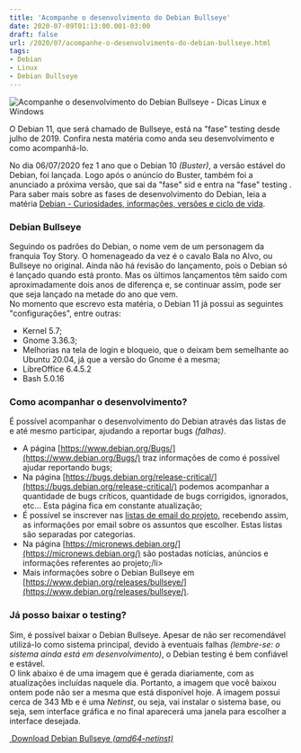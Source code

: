 ```yaml
---
title: 'Acompanhe o desenvolvimento do Debian Bullseye'
date: 2020-07-09T01:13:00.001-03:00
draft: false
url: /2020/07/acompanhe-o-desenvolvimento-do-debian-bullseye.html
tags: 
- Debian
- Linux
- Debian Bullseye
---
```


![Acompanhe o desenvolvimento do Debian Bullseye - Dicas Linux e Windows](https://2.bp.blogspot.com/-TlxyvHyhXaU/X0g3yaEIEgI/AAAAAAAAP2U/PTTocMzjgPksMTbYdxsDku9Umx6xCEYHACNcBGAsYHQ/s1600/DebianBullseye.png "Acompanhe o desenvolvimento do Debian Bullseye - Dicas Linux e Windows")

O Debian 11, que será chamado de Bullseye, está na "fase" testing desde julho de 2019. Confira nesta matéria como anda seu desenvolvimento e como acompanhá-lo.

  
  
  
  
  
  

No dia 06/07/2020 fez 1 ano que o Debian 10 _(Buster)_, a versão estável do Debian, foi lançada. Logo após o anúncio do Buster, também foi a anunciado a próxima versão, que sai da "fase" sid e entra na "fase" testing . Para saber mais sobre as fases de desenvolvimento do Debian, leia a matéria [Debian - Curiosidades, informações, versões e ciclo de vida](https://info.wsouza.com.br/2019/07/debian-curiosidades-informacoes-suas-versoes-e-ciclo-de-vida.html).  
  

### Debian Bullseye

  
Seguindo os padrões do Debian, o nome vem de um personagem da franquia Toy Story. O homenageado da vez é o cavalo Bala no Alvo, ou Bullseye no original. Ainda não há ŕevisão do lançamento, pois o Debian só é lançado quando está pronto. Mas os últimos lançamentos têm saído com aproximadamente dois anos de diferença e, se continuar assim, pode ser que seja lançado na metade do ano que vem.  
No momento que escrevo esta matéria, o Debian 11 já possui as seguintes "configurações", entre outras:  

*   Kernel 5.7;
*   Gnome 3.36.3;
*   Melhorias na tela de login e bloqueio, que o deixam bem semelhante ao Ubuntu 20.04, já que a versão do Gnome é a mesma;
*   LibreOffice 6.4.5.2
*   Bash 5.0.16

  

### Como acompanhar o desenvolvimento?

  
É possível acompanhar o desenvolvimento do Debian através das listas de e até mesmo participar, ajudando a reportar bugs _(falhas)_.  

*   A página [https://www.debian.org/Bugs/](https://www.debian.org/Bugs/) traz informações de como é possível ajudar reportando bugs;
*   Na página [https://bugs.debian.org/release-critical/](https://bugs.debian.org/release-critical/) podemos acompanhar a quantidade de bugs críticos, quantidade de bugs corrigidos, ignorados, etc... Esta página fica em constante atualização;
*   É possível se inscrever nas [listas de email do projeto](https://www.debian.org/MailingLists/subscribe.pt.html), recebendo assim, as informações por email sobre os assuntos que escolher. Estas listas são separadas por categorias.
*   Na página [https://micronews.debian.org/](https://micronews.debian.org/) são postadas notícias, anúncios e informações referentes ao projeto;/li>
*   Mais informações sobre o Debian Bullseye em [https://www.debian.org/releases/bullseye/](https://www.debian.org/releases/bullseye/).

  

### Já posso baixar o testing?

  
Sim, é possível baixar o Debian Bullseye. Apesar de não ser recomendável utilizá-lo como sistema principal, devido à eventuais falhas _(lembre-se: o sistema ainda está em desenvolvimento)_, o Debian testing é bem confiável e estável.  
O link abaixo é de uma imagem que é gerada diariamente, com as atualizações incluídas naquele dia. Portanto, a imagem que você baixou ontem pode não ser a mesma que está disponível hoje. A imagem possui cerca de 343 Mb e é uma _Netinst_, ou seja, vai instalar o sistema base, ou seja, sem interface gráfica e no final aparecerá uma janela para escolher a interface desejada.  
  

[ Download Debian Bullseye _(amd64-netinst)_](https://cdimage.debian.org/cdimage/daily-builds/daily/arch-latest/amd64/iso-cd/debian-testing-amd64-netinst.iso)